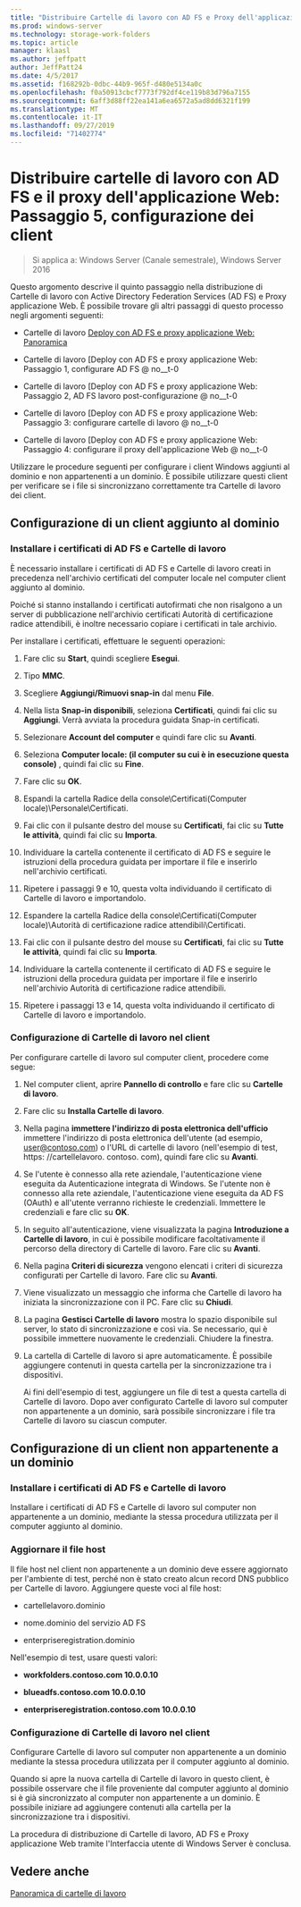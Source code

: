 ```yaml
---
title: "Distribuire Cartelle di lavoro con AD FS e Proxy dell'applicazione Web: passaggio 5, configurare i client"
ms.prod: windows-server
ms.technology: storage-work-folders
ms.topic: article
manager: klaasl
ms.author: jeffpatt
author: JeffPatt24
ms.date: 4/5/2017
ms.assetid: f168292b-0dbc-44b9-965f-d480e5134a0c
ms.openlocfilehash: f0a50913cbcf7773f792df4ce119b83d796a7155
ms.sourcegitcommit: 6aff3d88ff22ea141a6ea6572a5ad8dd6321f199
ms.translationtype: MT
ms.contentlocale: it-IT
ms.lasthandoff: 09/27/2019
ms.locfileid: "71402774"
---
```

# <a name="deploy-work-folders-with-ad-fs-and-web-application-proxy-step-5-set-up-clients"></a>Distribuire cartelle di lavoro con AD FS e il proxy dell'applicazione Web: Passaggio 5, configurazione dei client

>Si applica a: Windows Server (Canale semestrale), Windows Server 2016

Questo argomento descrive il quinto passaggio nella distribuzione di Cartelle di lavoro con Active Directory Federation Services (AD FS) e Proxy applicazione Web. È possibile trovare gli altri passaggi di questo processo negli argomenti seguenti:  
  
-   Cartelle di lavoro [Deploy con AD FS e proxy applicazione Web: Panoramica](deploy-work-folders-adfs-overview.md)  
  
-   Cartelle di lavoro [Deploy con AD FS e proxy applicazione Web: Passaggio 1, configurare AD FS @ no__t-0  
  
-   Cartelle di lavoro [Deploy con AD FS e proxy applicazione Web: Passaggio 2, AD FS lavoro post-configurazione @ no__t-0  
  
-   Cartelle di lavoro [Deploy con AD FS e proxy applicazione Web: Passaggio 3: configurare cartelle di lavoro @ no__t-0  
  
-   Cartelle di lavoro [Deploy con AD FS e proxy applicazione Web: Passaggio 4: configurare il proxy dell'applicazione Web @ no__t-0  
  
Utilizzare le procedure seguenti per configurare i client Windows aggiunti al dominio e non appartenenti a un dominio. È possibile utilizzare questi client per verificare se i file si sincronizzano correttamente tra Cartelle di lavoro dei client.  
  
## <a name="set-up-a-domain-joined-client"></a>Configurazione di un client aggiunto al dominio  
  
### <a name="install-the-ad-fs-and-work-folder-certificates"></a>Installare i certificati di AD FS e Cartelle di lavoro  
È necessario installare i certificati di AD FS e Cartelle di lavoro creati in precedenza nell'archivio certificati del computer locale nel computer client aggiunto al dominio.  
  
Poiché si stanno installando i certificati autofirmati che non risalgono a un server di pubblicazione nell'archivio certificati Autorità di certificazione radice attendibili, è inoltre necessario copiare i certificati in tale archivio.  
  
Per installare i certificati, effettuare le seguenti operazioni:  
  
1.  Fare clic su **Start**, quindi scegliere **Esegui**.  
  
2.  Tipo **MMC**.  
  
3.  Scegliere **Aggiungi/Rimuovi snap-in** dal menu **File**.  
  
4.  Nella lista **Snap-in disponibili**, seleziona **Certificati**, quindi fai clic su **Aggiungi**. Verrà avviata la procedura guidata Snap\-in certificati.  
  
5.  Selezionare **Account del computer** e quindi fare clic su **Avanti**.  
  
6.  Seleziona **Computer locale: (il computer su cui è in esecuzione questa console)** , quindi fai clic su **Fine**.  
  
7.  Fare clic su **OK**.  
  
8.  Espandi la cartella Radice della console\Certificati\(Computer locale)\Personale\Certificati.  
  
9. Fai clic con il pulsante destro del mouse su **Certificati**, fai clic su **Tutte le attività**, quindi fai clic su **Importa**.  
  
10. Individuare la cartella contenente il certificato di AD FS e seguire le istruzioni della procedura guidata per importare il file e inserirlo nell'archivio certificati.  
  
11. Ripetere i passaggi 9 e 10, questa volta individuando il certificato di Cartelle di lavoro e importandolo.  
  
12. Espandere la cartella Radice della console\Certificati\(Computer locale)\Autorità di certificazione radice attendibili\Certificati.  
  
13. Fai clic con il pulsante destro del mouse su **Certificati**, fai clic su **Tutte le attività**, quindi fai clic su **Importa**.  
  
14. Individuare la cartella contenente il certificato di AD FS e seguire le istruzioni della procedura guidata per importare il file e inserirlo nell'archivio Autorità di certificazione radice attendibili.  
  
15. Ripetere i passaggi 13 e 14, questa volta individuando il certificato di Cartelle di lavoro e importandolo.  
  
### <a name="configure-work-folders-on-the-client"></a>Configurazione di Cartelle di lavoro nel client  
Per configurare cartelle di lavoro sul computer client, procedere come segue:  
  
1. Nel computer client, aprire **Pannello di controllo** e fare clic su **Cartelle di lavoro**.  
  
2. Fare clic su **Installa Cartelle di lavoro**.  
  
3. Nella pagina **immettere l'indirizzo di posta elettronica dell'ufficio** immettere l'indirizzo di posta elettronica dell'utente (ad esempio, user@contoso.com) o l'URL di cartelle di lavoro (nell'esempio di test, https: \//cartellelavoro. contoso. com), quindi fare clic su **Avanti**.  
  
4. Se l'utente è connesso alla rete aziendale, l'autenticazione viene eseguita da Autenticazione integrata di Windows. Se l'utente non è connesso alla rete aziendale, l'autenticazione viene eseguita da AD FS (OAuth) e all'utente verranno richieste le credenziali. Immettere le credenziali e fare clic su **OK**.  
  
5. In seguito all'autenticazione, viene visualizzata la pagina **Introduzione a Cartelle di lavoro**, in cui è possibile modificare facoltativamente il percorso della directory di Cartelle di lavoro. Fare clic su **Avanti**.  
  
6. Nella pagina **Criteri di sicurezza** vengono elencati i criteri di sicurezza configurati per Cartelle di lavoro. Fare clic su **Avanti**.  
  
7. Viene visualizzato un messaggio che informa che Cartelle di lavoro ha iniziata la sincronizzazione con il PC. Fare clic su **Chiudi**.  
  
8. La pagina **Gestisci Cartelle di lavoro** mostra lo spazio disponibile sul server, lo stato di sincronizzazione e così via. Se necessario, qui è possibile immettere nuovamente le credenziali. Chiudere la finestra.  
  
9. La cartella di Cartelle di lavoro si apre automaticamente. È possibile aggiungere contenuti in questa cartella per la sincronizzazione tra i dispositivi.  
  
    Ai fini dell'esempio di test, aggiungere un file di test a questa cartella di Cartelle di lavoro. Dopo aver configurato Cartelle di lavoro sul computer non appartenente a un dominio, sarà possibile sincronizzare i file tra Cartelle di lavoro su ciascun computer.  
  
## <a name="set-up-a-non-domain-joined-client"></a>Configurazione di un client non appartenente a un dominio  
  
### <a name="install-the-ad-fs-and-work-folder-certificates"></a>Installare i certificati di AD FS e Cartelle di lavoro  
Installare i certificati di AD FS e Cartelle di lavoro sul computer non appartenente a un dominio, mediante la stessa procedura utilizzata per il computer aggiunto al dominio.  
  
### <a name="update-the-hosts-file"></a>Aggiornare il file host  
Il file host nel client non appartenente a un dominio deve essere aggiornato per l'ambiente di test, perché non è stato creato alcun record DNS pubblico per Cartelle di lavoro. Aggiungere queste voci al file host:  
  
-  cartellelavoro.dominio  
  
-  nome.dominio del servizio AD FS  
  
-  enterpriseregistration.dominio  
  
Nell'esempio di test, usare questi valori:  
  
-  **workfolders.contoso.com 10.0.0.10**  
  
-  **blueadfs.contoso.com 10.0.0.10**  
  
-  **enterpriseregistration.contoso.com 10.0.0.10**  
  
### <a name="configure-work-folders-on-the-client"></a>Configurazione di Cartelle di lavoro nel client  
Configurare Cartelle di lavoro sul computer non appartenente a un dominio mediante la stessa procedura utilizzata per il computer aggiunto al dominio.  
  
Quando si apre la nuova cartella di Cartelle di lavoro in questo client, è possibile osservare che il file proveniente dal computer aggiunto al dominio si è già sincronizzato al computer non appartenente a un dominio. È possibile iniziare ad aggiungere contenuti alla cartella per la sincronizzazione tra i dispositivi.  
  
La procedura di distribuzione di Cartelle di lavoro, AD FS e Proxy applicazione Web tramite l'Interfaccia utente di Windows Server è conclusa.  
  
## <a name="see-also"></a>Vedere anche  
[Panoramica di cartelle di lavoro](Work-Folders-Overview.md)  
  

